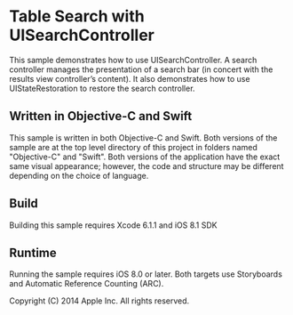 # Table Search with UISearchController

This sample demonstrates how to use UISearchController. A search controller manages the presentation of a search bar (in concert with the results view controller’s content).  It also demonstrates how to use UIStateRestoration to restore the search controller.

## Written in Objective-C and Swift

This sample is written in both Objective-C and Swift. Both versions of the sample are at the top level directory of this project in folders named "Objective-C" and "Swift". Both versions of the application have the exact same visual appearance; however, the code and structure may be different depending on the choice of language.

## Build

Building this sample requires Xcode 6.1.1 and iOS 8.1 SDK

## Runtime

Running the sample requires iOS 8.0 or later.
    Both targets use Storyboards and Automatic Reference Counting (ARC).


Copyright (C) 2014 Apple Inc. All rights reserved.
